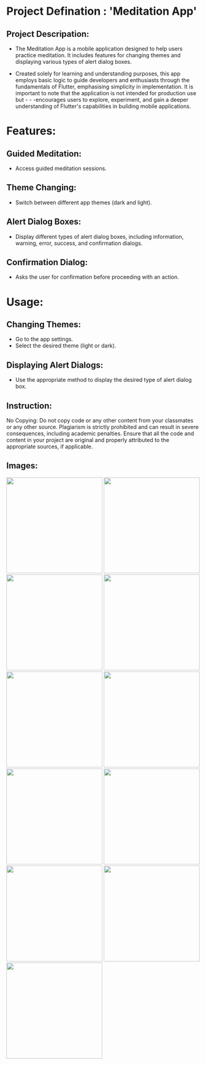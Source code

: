 # Project Defination : 'Meditation App'

## Project Descripation:
- The Meditation App is a mobile application designed to help users practice meditation. It includes features for changing themes and displaying various types of alert dialog boxes.

- Created solely for learning and understanding purposes, this app employs basic logic to guide developers and enthusiasts through the fundamentals of Flutter, emphasising simplicity in implementation. It is important to note that the application is not intended for production use but - - -encourages users to explore, experiment, and gain a deeper understanding of Flutter's capabilities in building mobile applications.

# Features:

## Guided Meditation:
- Access guided meditation sessions.
  
## Theme Changing: 
- Switch between different app themes (dark and light).

## Alert Dialog Boxes:
- Display different types of alert dialog boxes, including information, warning, error, success, and confirmation dialogs.

## Confirmation Dialog:
- Asks the user for confirmation before proceeding with an action.


# Usage:
## Changing Themes:
- Go to the app settings.
- Select the desired theme (light or dark).

## Displaying Alert Dialogs:
- Use the appropriate method to display the desired type of alert dialog box.

## Instruction:
No Copying: Do not copy code or any other content from your classmates or any other source. Plagiarism is strictly prohibited and can result in severe consequences, including academic penalties. Ensure that all the code and content in your project are original and properly attributed to the appropriate sources, if applicable.

## Images:

<img src="https://github.com/aarchimaniya/Meditation_App/assets/128701780/d8c5f6e1-a1dc-4e09-822f-88552cb004b4" width="250">
<img src="https://github.com/aarchimaniya/Meditation_App/assets/128701780/3f3b7bfd-034f-41ef-a38c-f5bd5ba538e8" width="250">
<img src="https://github.com/aarchimaniya/Meditation_App/assets/128701780/6942f7d5-c7cf-4c8e-b939-7d63bbb27175" width="250">
<img src="https://github.com/aarchimaniya/Meditation_App/assets/128701780/119de6a0-85af-4e9e-b480-948db41266df" width="250">
<img src="https://github.com/aarchimaniya/Meditation_App/assets/128701780/11882735-b6bd-4dd8-a155-156f435055b6" width="250">
<img src="https://github.com/aarchimaniya/Meditation_App/assets/128701780/1ca0e25a-e50b-409b-b847-4829868a35c8" width="250">
<img src="https://github.com/aarchimaniya/Meditation_App/assets/128701780/8a319bd4-3b57-4f8d-bb91-ac62f34b6d70" width="250">
<img src="https://github.com/aarchimaniya/Meditation_App/assets/128701780/c07c0f89-dd51-4d55-a7bf-c5aa02d31f43" width="250">
<img src="https://github.com/aarchimaniya/Meditation_App/assets/128701780/1d4aae29-6f1e-4a5f-a886-af15c37f9eb3" width="250">
<img src="https://github.com/aarchimaniya/Meditation_App/assets/128701780/9bfa9231-3ae3-4c51-b37a-1c8783b6dbae" width="250">
<img src="https://github.com/aarchimaniya/Meditation_App/assets/128701780/c63eacc1-47c8-4664-893c-d03e2d8384c1" width="250">
